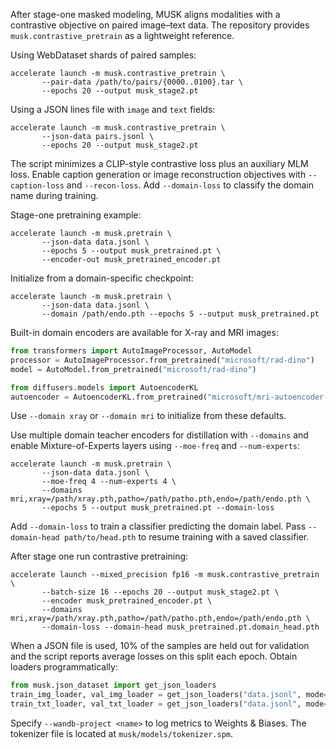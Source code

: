 After stage-one masked modeling, MUSK aligns modalities with a contrastive
objective on paired image–text data. The repository provides
`musk.contrastive_pretrain` as a lightweight reference.

Using WebDataset shards of paired samples:

```shell
accelerate launch -m musk.contrastive_pretrain \
       --pair-data /path/to/pairs/{0000..0100}.tar \
       --epochs 20 --output musk_stage2.pt
```

Using a JSON lines file with `image` and `text` fields:

```shell
accelerate launch -m musk.contrastive_pretrain \
       --json-data pairs.jsonl \
       --epochs 20 --output musk_stage2.pt
```

The script minimizes a CLIP-style contrastive loss plus an auxiliary MLM loss.
Enable caption generation or image reconstruction objectives with `--caption-loss`
and `--recon-loss`. Add `--domain-loss` to classify the domain name during training.

Stage-one pretraining example:

```shell
accelerate launch -m musk.pretrain \
       --json-data data.jsonl \
       --epochs 5 --output musk_pretrained.pt \
       --encoder-out musk_pretrained_encoder.pt
```

Initialize from a domain-specific checkpoint:

```shell
accelerate launch -m musk.pretrain \
       --json-data data.jsonl \
       --domain /path/endo.pth --epochs 5 --output musk_pretrained.pt
```

Built-in domain encoders are available for X-ray and MRI images:

```python
from transformers import AutoImageProcessor, AutoModel
processor = AutoImageProcessor.from_pretrained("microsoft/rad-dino")
model = AutoModel.from_pretrained("microsoft/rad-dino")

from diffusers.models import AutoencoderKL
autoencoder = AutoencoderKL.from_pretrained("microsoft/mri-autoencoder-v0.1")
```

Use `--domain xray` or `--domain mri` to initialize from these defaults.

Use multiple domain teacher encoders for distillation with `--domains` and
enable Mixture-of-Experts layers using `--moe-freq` and `--num-experts`:

```shell
accelerate launch -m musk.pretrain \
       --json-data data.jsonl \
       --moe-freq 4 --num-experts 4 \
       --domains mri,xray=/path/xray.pth,patho=/path/patho.pth,endo=/path/endo.pth \
       --epochs 5 --output musk_pretrained.pt --domain-loss
```

Add `--domain-loss` to train a classifier predicting the domain label.
Pass `--domain-head path/to/head.pth` to resume training with a saved classifier.

After stage one run contrastive pretraining:

```shell
accelerate launch --mixed_precision fp16 -m musk.contrastive_pretrain \
       --batch-size 16 --epochs 20 --output musk_stage2.pt \
       --encoder musk_pretrained_encoder.pt \
       --domains mri,xray=/path/xray.pth,patho=/path/patho.pth,endo=/path/endo.pth \
       --domain-loss --domain-head musk_pretrained.pt.domain_head.pth
```

When a JSON file is used, 10% of the samples are held out for validation and the
script reports average losses on this split each epoch. Obtain loaders
programmatically:

```python
from musk.json_dataset import get_json_loaders
train_img_loader, val_img_loader = get_json_loaders("data.jsonl", mode="image", batch_size=64, num_workers=4)
train_txt_loader, val_txt_loader = get_json_loaders("data.jsonl", mode="text", batch_size=64, num_workers=4, tokenizer=tokenizer)
```

Specify `--wandb-project <name>` to log metrics to Weights & Biases. The tokenizer
file is located at `musk/models/tokenizer.spm`.
